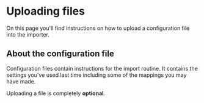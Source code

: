 # Uploading files
On this page you'll find instructions on how to upload a configuration file into the importer.

## About the configuration file

Configuration files contain instructions for the import routine. It contains the settings you've used last time including some of the mappings you may have made.

Uploading a file is completely **optional**.
